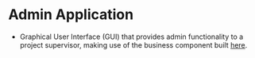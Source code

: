 # Admin Application
- Graphical User Interface (GUI) that provides admin functionality to a project supervisor, making use of the business component built [here](https://www.example.com).
